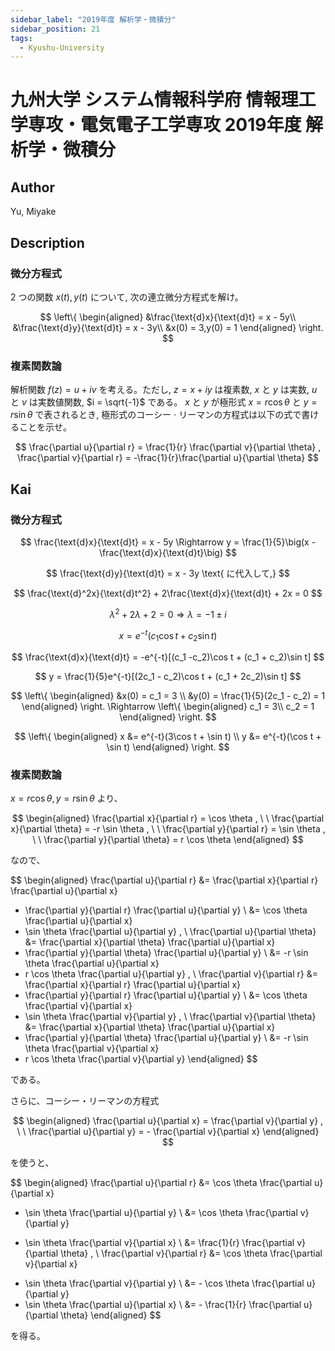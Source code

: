 ```yaml
---
sidebar_label: "2019年度 解析学・微積分"
sidebar_position: 21
tags:
  - Kyushu-University
---
```

# 九州大学 システム情報科学府 情報理工学専攻・電気電子工学専攻 2019年度 解析学・微積分

## **Author**
Yu, Miyake

## **Description**
### 微分方程式
$2$ つの関数 $x(t),y(t)$ について, 次の連立微分方程式を解け。

$$
\left\{
\begin{aligned}
&\frac{\text{d}x}{\text{d}t} = x - 5y\\
&\frac{\text{d}y}{\text{d}t} = x - 3y\\
&x(0) = 3,y(0) = 1 
\end{aligned}
\right.
$$

### 複素関数論
解析関数 $f(z) = u + iv$ を考える。ただし, $z = x + iy$ は複素数, $x$ と $y$ は実数, $u$ と $v$ は実数値関数, $i = \sqrt{-1}$ である。 $x$ と $y$ が極形式 $x = r\cos \theta$ と $y = r\sin \theta$ で表されるとき, 極形式のコーシー $\cdot$ リーマンの方程式は以下の式で書けることを示せ。

$$
\frac{\partial u}{\partial r} = \frac{1}{r} \frac{\partial v}{\partial \theta} , \frac{\partial v}{\partial r} = -\frac{1}{r}\frac{\partial u}{\partial \theta}
$$

## **Kai** 
### 微分方程式

$$
\frac{\text{d}x}{\text{d}t} = x - 5y \Rightarrow y = \frac{1}{5}\big(x - \frac{\text{d}x}{\text{d}t}\big)
$$

$$
\frac{\text{d}y}{\text{d}t} = x - 3y \text{ に代入して,}
$$

$$
\frac{\text{d}^2x}{\text{d}t^2} + 2\frac{\text{d}x}{\text{d}t} + 2x = 0 
$$

$$
\lambda^2 + 2\lambda + 2 = 0 \Rightarrow \lambda = -1 \pm i
$$

$$
x = e^{-t}(c_1\cos t + c_2\sin t)
$$

$$
\frac{\text{d}x}{\text{d}t} = -e^{-t}[(c_1 -c_2)\cos t + (c_1 + c_2)\sin t]
$$

$$
y = \frac{1}{5}e^{-t}[(2c_1 - c_2)\cos t + (c_1 + 2c_2)\sin t]
$$

$$
\left\{
\begin{aligned}
&x(0) = c_1 = 3 \\
&y(0) = \frac{1}{5}(2c_1 - c_2) = 1
\end{aligned}
\right.
\Rightarrow
\left\{
\begin{aligned}
c_1 = 3\\
c_2 = 1
\end{aligned}
\right.
$$

$$
\left\{
\begin{aligned}
x &= e^{-t}(3\cos t + \sin t) \\
y &= e^{-t}(\cos t + \sin t)
\end{aligned}
\right.
$$

### 複素関数論

$x = r \cos \theta, y = r \sin \theta$ より、

$$
  \begin{aligned}
  \frac{\partial x}{\partial r} = \cos \theta
  , \ \ 
  \frac{\partial x}{\partial \theta} = -r \sin \theta
  , \ \ 
  \frac{\partial y}{\partial r} = \sin \theta
  , \ \ 
  \frac{\partial y}{\partial \theta} = r \cos \theta
  \end{aligned}
$$

なので、

$$
  \begin{aligned}
  \frac{\partial u}{\partial r}
  &= \frac{\partial x}{\partial r} \frac{\partial u}{\partial x}
  + \frac{\partial y}{\partial r} \frac{\partial u}{\partial y}
  \\
  &= \cos \theta \frac{\partial u}{\partial x}
  + \sin \theta \frac{\partial u}{\partial y}
  , \\
  \frac{\partial u}{\partial \theta}
  &= \frac{\partial x}{\partial \theta} \frac{\partial u}{\partial x}
  + \frac{\partial y}{\partial \theta} \frac{\partial u}{\partial y}
  \\
  &= -r \sin \theta \frac{\partial u}{\partial x}
  + r \cos \theta \frac{\partial u}{\partial y}
  , \\
  \frac{\partial v}{\partial r}
  &= \frac{\partial x}{\partial r} \frac{\partial u}{\partial x}
  + \frac{\partial y}{\partial r} \frac{\partial u}{\partial y}
  \\
  &= \cos \theta \frac{\partial v}{\partial x}
  + \sin \theta \frac{\partial v}{\partial y}
  , \\
  \frac{\partial v}{\partial \theta}
  &= \frac{\partial x}{\partial \theta} \frac{\partial u}{\partial x}
  + \frac{\partial y}{\partial \theta} \frac{\partial u}{\partial y}
  \\
  &= -r \sin \theta \frac{\partial v}{\partial x}
  + r \cos \theta \frac{\partial v}{\partial y}
  \end{aligned}
$$

である。

さらに、コーシー・リーマンの方程式

$$
  \begin{aligned}
  \frac{\partial u}{\partial x} = \frac{\partial v}{\partial y}
  , \ \ 
  \frac{\partial u}{\partial y} = - \frac{\partial v}{\partial x}
  \end{aligned}
$$

を使うと、

$$
  \begin{aligned}
  \frac{\partial u}{\partial r}
  &= \cos \theta \frac{\partial u}{\partial x}
  + \sin \theta \frac{\partial u}{\partial y}
  \\
  &= \cos \theta \frac{\partial v}{\partial y}
  - \sin \theta \frac{\partial v}{\partial x}
  \\
  &= \frac{1}{r} \frac{\partial v}{\partial \theta}
  , \\
  \frac{\partial v}{\partial r}
  &= \cos \theta \frac{\partial v}{\partial x}
  + \sin \theta \frac{\partial v}{\partial y}
  \\
  &= - \cos \theta \frac{\partial u}{\partial y}
  + \sin \theta \frac{\partial u}{\partial x}
  \\
  &= - \frac{1}{r} \frac{\partial u}{\partial \theta}
  \end{aligned}
$$

を得る。